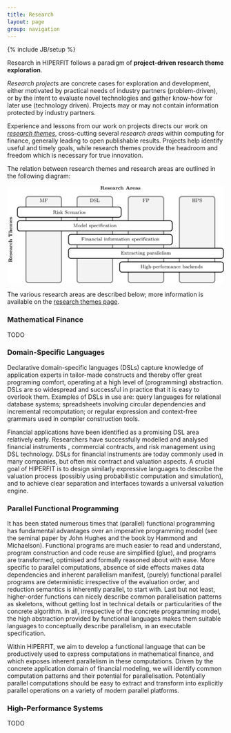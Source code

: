 ```yaml
---
title: Research
layout: page
group: navigation
---
```

{% include JB/setup %}

Research in HIPERFIT follows a paradigm of **project-driven research
theme exploration**.

_Research projects_ are concrete cases for exploration and
development, either motivated by practical needs of industry partners
(problem-driven), or by the intent to evaluate novel technologies and
gather know-how for later use (technology driven). Projects may or may
not contain information protected by industry partners.

Experience and lessons from our work on projects directs our work on
[_research themes_](researchthemes.html), cross-cutting several _research
areas_ within computing for finance, generally leading to open
publishable results. Projects help identify useful and timely goals,
while research themes provide the headroom and freedom which is
necessary for true innovation.

The relation between research themes and research areas are outlined
in the following diagram:

![Areas](images/areas.png)

The various research areas are described below; more information is
available on the [research themes page](researchthemes.html).

### Mathematical Finance

TODO

### Domain-Specific Languages

Declarative domain-specific languages (DSLs) capture knowledge of
application experts in tailor-made constructs and thereby offer great
programing comfort, operating at a high level of (programming)
abstraction. DSLs are so widespread and successful in practice that it
is easy to overlook them. Examples of DSLs in use are: query languages
for relational database systems; spreadsheets involving circular
dependencies and incremental recomputation; or regular expression and
context-free grammars used in compiler construction tools.

Financial applications have been identified as a promising DSL area
relatively early. Researchers have successfully modelled and analysed
financial instruments , commercial contracts, and risk management
using DSL technology. DSLs for financial instruments are today
commonly used in many companies, but often mix contract and valuation
aspects. A crucial goal of HIPERFIT is to design similarly expressive
languages to describe the valuation process (possibly using
probabilistic computation and simulation), and to achieve clear
separation and interfaces towards a universal valuation
engine.

### Parallel Functional Programming

It has been stated numerous times that (parallel) functional
programming has fundamental advantages over an imperative programming
model (see the seminal paper by John Hughes and the book by Hammond
and Michaelson).  Functional programs are much easier to read and
understand, program construction and code reuse are simplified (glue),
and programs are transformed, optimised and formally reasoned about
with ease. More specific to parallel computations, absence of side
effects makes data dependencies and inherent parallelism manifest,
(purely) functional parallel programs are deterministic irrespective
of the evaluation order, and reduction semantics is inherently
parallel, to start with. Last but not least, higher-order functions
can nicely describe common parallelisation patterns as skeletons,
without getting lost in technical details or particularities of the
concrete algorithm. In all, irrespective of the concrete programming
model, the high abstraction provided by functional languages makes
them suitable languages to conceptually describe parallelism, in an
executable specification.

Within HIPERFIT, we aim to develop a functional language that can be
productively used to express computations in mathematical finance, and
which exposes inherent parallelism in these computations. Driven by
the concrete application domain of financial modeling, we will
identify common computation patterns and their potential for
parallelisation. Potentially parallel computations should be easy to
extract and transform into explicitly parallel operations on a variety
of modern parallel platforms.

### High-Performance Systems

TODO
